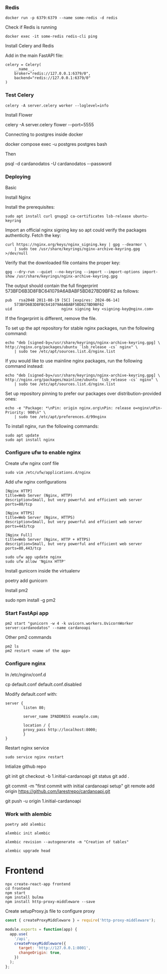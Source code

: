 

### Redis

    docker run -p 6379:6379 --name some-redis -d redis

Check if Redis is running

    docker exec -it some-redis redis-cli ping

Install Celery and Redis

Add in the main FastAPI file:

    celery = Celery(
        __name__,
        broker="redis://127.0.0.1:6379/0",
        backend="redis://127.0.0.1:6379/0"
    )

### Test Celery

    celery -A server.celery worker --loglevel=info

Install Flower

celery -A server.celery flower --port=5555


Connecting to postgres inside docker

docker compose exec -u postgres postgres bash

Then 

psql -d cardanodatos -U cardanodatos --password

### Deploying 

Basic

Install Nginx

Install the prerequisites:

    sudo apt install curl gnupg2 ca-certificates lsb-release ubuntu-keyring

Import an official nginx signing key so apt could verify the packages authenticity. Fetch the key:

    curl https://nginx.org/keys/nginx_signing.key | gpg --dearmor \
        | sudo tee /usr/share/keyrings/nginx-archive-keyring.gpg >/dev/null

Verify that the downloaded file contains the proper key:

    gpg --dry-run --quiet --no-keyring --import --import-options import-show /usr/share/keyrings/nginx-archive-keyring.gpg

The output should contain the full fingerprint 573BFD6B3D8FBC641079A6ABABF5BD827BD9BF62 as follows:

    pub   rsa2048 2011-08-19 [SC] [expires: 2024-06-14]
        573BFD6B3D8FBC641079A6ABABF5BD827BD9BF62
    uid                      nginx signing key <signing-key@nginx.com>

If the fingerprint is different, remove the file.

To set up the apt repository for stable nginx packages, run the following command:

    echo "deb [signed-by=/usr/share/keyrings/nginx-archive-keyring.gpg] \
    http://nginx.org/packages/ubuntu `lsb_release -cs` nginx" \
        | sudo tee /etc/apt/sources.list.d/nginx.list

If you would like to use mainline nginx packages, run the following command instead:

    echo "deb [signed-by=/usr/share/keyrings/nginx-archive-keyring.gpg] \
    http://nginx.org/packages/mainline/ubuntu `lsb_release -cs` nginx" \
        | sudo tee /etc/apt/sources.list.d/nginx.list

Set up repository pinning to prefer our packages over distribution-provided ones:

    echo -e "Package: *\nPin: origin nginx.org\nPin: release o=nginx\nPin-Priority: 900\n" \
        | sudo tee /etc/apt/preferences.d/99nginx

To install nginx, run the following commands:

    sudo apt update
    sudo apt install nginx

### Configure ufw to enable nginx

Create ufw nginx conf file

    sudo vim /etc/ufw/applications.d/nginx

Add ufw nginx configurations

    [Nginx HTTP]
    title=Web Server (Nginx, HTTP)
    description=Small, but very powerful and efficient web server
    ports=80/tcp

    [Nginx HTTPS]
    title=Web Server (Nginx, HTTPS)
    description=Small, but very powerful and efficient web server
    ports=443/tcp

    [Nginx Full]
    title=Web Server (Nginx, HTTP + HTTPS)
    description=Small, but very powerful and efficient web server
    ports=80,443/tcp

    sudo ufw app update nginx
    sudo ufw allow 'Nginx HTTP'


Install gunicorn inside the virtualenv

poetry add gunicorn

Install pm2 

sudo npm install -g pm2

### Start FastApi app

    pm2 start "gunicorn -w 4 -k uvicorn.workers.UvicornWorker server:cardanodatos" --name cardanoapi

Other pm2 commands

    pm2 ls
    pm2 restart <name of the app>

### Configure nginx 

In /etc/nginx/conf.d 

cp default.conf default.conf.disabled

Modify default.conf with:

    server {
            listen 80;

            server_name IPADDRESS example.com;

            location / {
            proxy_pass http://localhost:8000;
            }
    }

Restart nginx service

    sudo service nginx restart

Intialize github repo

git init
git checkout -b 1.initial-cardanoapi
git status
git add .

git commit -m "first commit with initial cardanoapi setup"
git remote add origin https://github.com/larestrepo/cardanoapi.git

git push -u origin 1.initial-cardanoapi 


### Work with alembic

    poetry add alembic

    alembic init alembic

    alembic revision --autogenerate -m "Creation of tables"

    alembic upgrade head

# Frontend

    npx create-react-app frontend
    cd frontend
    npm start
    npm install bulma
    npm install http-proxy-middleware --save

Create setupProxy.js file to configure proxy

```javascript
const { createProxyMiddleware } = require('http-proxy-middleware');

module.exports = function(app) {
  app.use(
    '/api',
    createProxyMiddleware({
      target: 'http://127.0.0.1:8001',
      changeOrigin: true,
    })
  );
};
```